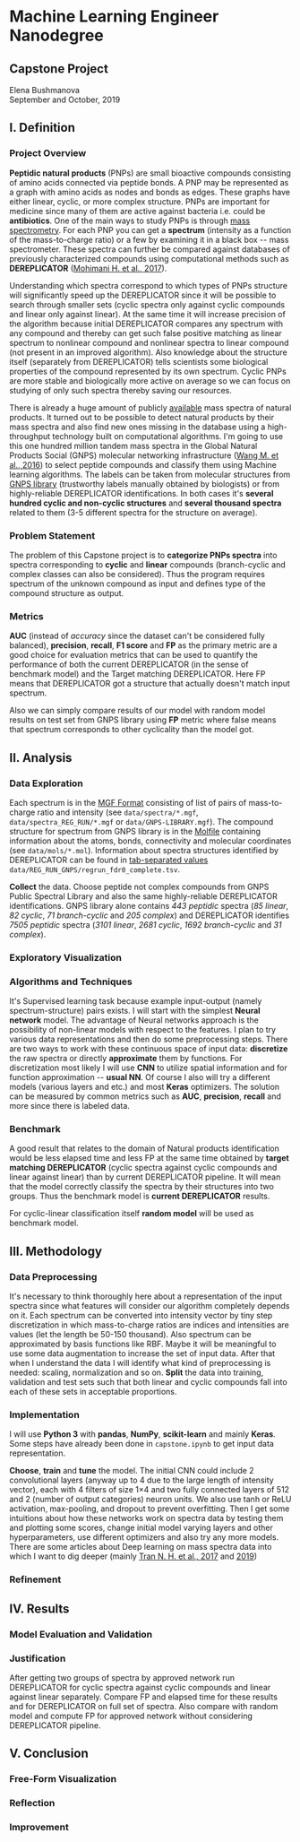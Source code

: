 # Machine Learning Engineer Nanodegree
## Capstone Project
Elena Bushmanova  
September and October, 2019

## I. Definition
<!-- _(approx. 1-2 pages)_ -->

### Project Overview
<!-- In this section, look to provide a high-level overview of the project in layman’s terms. Questions to ask yourself when writing this section: -->
<!-- - _Has an overview of the project been provided, such as the problem domain, project origin, and related datasets or input data?_ -->
<!-- - _Has enough background information been given so that an uninformed reader would understand the problem domain and following problem statement?_ -->

**Peptidic natural products** (PNPs) are small bioactive compounds consisting of amino acids connected via peptide bonds. A PNP may be represented as a graph with amino acids as nodes and bonds as edges. These graphs have either linear, cyclic, or more complex structure. PNPs are important for medicine since many of them are active against bacteria i.e. could be **antibiotics**. One of the main ways to study PNPs is through [mass spectrometry](https://en.wikipedia.org/wiki/Mass_spectrometry). For each PNP you can get a **spectrum** (intensity as a function of the mass-to-charge ratio) or a few by examining it in a black box -- mass spectrometer. These spectra can further be compared against databases of previously characterized compounds using computational methods such as **DEREPLICATOR** ([Mohimani H. et al., 2017](https://www.nature.com/articles/nchembio.2219)).

Understanding which spectra correspond to which types of PNPs structure will significantly speed up the DEREPLICATOR since it will be possible to search through smaller sets (cyclic spectra only against cyclic compounds and linear only against linear). At the same time it will increase precision of the algorithm because initial DEREPLICATOR compares any spectrum with any compound and thereby can get such false positive matching as linear spectrum to nonlinear compound and nonlinear spectra to linear compound (not present in an improved algorithm). Also knowledge about the structure itself (separately from DEREPLICATOR) tells scientists some biological properties of the compound represented by its own spectrum. Cyclic PNPs are more stable and biologically more active on average so we can focus on studying of only such spectra thereby saving our resources.

There is already a huge amount of publicly [available](https://gnps.ucsd.edu/) mass spectra of natural products. It turned out to be possible to detect natural products by their mass spectra and also find new ones missing in the database using a high-throughput technology built on computational algorithms. I'm going to use this one hundred million tandem mass spectra in the Global Natural Products Social (GNPS) molecular networking infrastructure ([Wang M. et al., 2016](https://www.nature.com/articles/nbt.3597)) to select peptide compounds and classify them using Machine learning algorithms. The labels can be taken from molecular structures from [GNPS library](https://gnps.ucsd.edu/ProteoSAFe/gnpslibrary.jsp?library=GNPS-LIBRARY#%7B%22Library_Class_input%22%3A%221%7C%7C2%7C%7C3%7C%7CEXACT%22%7D) (trustworthy labels manually obtained by biologists) or from highly-reliable DEREPLICATOR identifications. In both cases it's **several hundred cyclic and non-cyclic structures** and **several thousand spectra** related to them (3-5 different spectra for the structure on average).

### Problem Statement
<!-- In this section, you will want to clearly define the problem that you are trying to solve, including the strategy (outline of tasks) you will use to achieve the desired solution. You should also thoroughly discuss what the intended solution will be for this problem. Questions to ask yourself when writing this section: -->
<!-- - _Is the problem statement clearly defined? Will the reader understand what you are expecting to solve?_ -->
<!-- - _Have you thoroughly discussed how you will attempt to solve the problem?_ -->
<!-- - _Is an anticipated solution clearly defined? Will the reader understand what results you are looking for?_ -->

The problem of this Capstone project is to **categorize PNPs spectra** into spectra corresponding to **cyclic** and **linear** compounds (branch-cyclic and complex classes can also be considered). Thus the program requires spectrum of the unknown compound as input and defines type of the compound structure as output.

### Metrics
<!-- In this section, you will need to clearly define the metrics or calculations you will use to measure performance of a model or result in your project. These calculations and metrics should be justified based on the characteristics of the problem and problem domain. Questions to ask yourself when writing this section: -->
<!-- - _Are the metrics you’ve chosen to measure the performance of your models clearly discussed and defined?_ -->
<!-- - _Have you provided reasonable justification for the metrics chosen based on the problem and solution?_ -->

**AUC** (instead of *accuracy* since the dataset can't be considered fully balanced), **precision**, **recall**, **F1 score** and **FP** as the primary metric are a good choice for evaluation metrics that can be used to quantify the performance of both the current DEREPLICATOR (in the sense of benchmark model) and the Target matching DEREPLICATOR. Here FP means that DEREPLICATOR got a structure that actually doesn't match input spectrum.

Also we can simply compare results of our model with random model results on test set from GNPS library using **FP** metric where false means that spectrum corresponds to other cyclicality than the model got.

## II. Analysis
<!-- _(approx. 2-4 pages)_ -->

### Data Exploration
<!-- In this section, you will be expected to analyze the data you are using for the problem. This data can either be in the form of a dataset (or datasets), input data (or input files), or even an environment. The type of data should be thoroughly described and, if possible, have basic statistics and information presented (such as discussion of input features or defining characteristics about the input or environment). Any abnormalities or interesting qualities about the data that may need to be addressed have been identified (such as features that need to be transformed or the possibility of outliers). Questions to ask yourself when writing this section: -->
<!-- - _If a dataset is present for this problem, are statistics about the dataset calculated and reported? Have any relevant results from this calculation been discussed?_ -->
<!-- - _If a dataset is present for this problem, have you thoroughly discussed certain features about the dataset? Has a data sample been provided to the reader?_ -->
<!-- - _If a dataset is **not** present for this problem, has discussion been made about the input space or input data for your problem?_ -->
<!-- - _Are there any abnormalities or characteristics about the input space or dataset that need to be addressed? (categorical variables, missing values, outliers, etc.)_ -->

Each spectrum is in the [MGF Format](https://ccms-ucsd.github.io/GNPSDocumentation/downloadlibraries/#mgf-format) consisting of list of pairs of mass-to-charge ratio and intensity (see ```data/spectra/*.mgf```, ```data/spectra_REG_RUN/*.mgf``` or ```data/GNPS-LIBRARY.mgf```). The compound structure for spectrum from GNPS library is in the [Molfile](https://en.wikipedia.org/wiki/Chemical_table_file) containing information about the atoms, bonds, connectivity and molecular coordinates (see ```data/mols/*.mol```). Information about spectra structures identified by DEREPLICATOR can be found in [tab-separated values](https://en.wikipedia.org/wiki/Tab-separated_values) ```data/REG_RUN_GNPS/regrun_fdr0_complete.tsv```.

**Collect** the data. Choose peptide not complex compounds from GNPS Public Spectral Library and also the same highly-reliable DEREPLICATOR identifications. GNPS library alone contains *443 peptidic* spectra (*85 linear*, *82 cyclic*, *71 branch-cyclic* and *205 complex*) and DEREPLICATOR identifies *7505 peptidic* spectra (*3101 linear*, *2681 cyclic*, *1692 branch-cyclic* and *31 complex*).


### Exploratory Visualization
<!-- In this section, you will need to provide some form of visualization that summarizes or extracts a relevant characteristic or feature about the data. The visualization should adequately support the data being used. Discuss why this visualization was chosen and how it is relevant. Questions to ask yourself when writing this section: -->
<!-- - _Have you visualized a relevant characteristic or feature about the dataset or input data?_ -->
<!-- - _Is the visualization thoroughly analyzed and discussed?_ -->
<!-- - _If a plot is provided, are the axes, title, and datum clearly defined?_ -->

### Algorithms and Techniques
<!-- In this section, you will need to discuss the algorithms and techniques you intend to use for solving the problem. You should justify the use of each one based on the characteristics of the problem and the problem domain. Questions to ask yourself when writing this section: -->
<!-- - _Are the algorithms you will use, including any default variables/parameters in the project clearly defined?_ -->
<!-- - _Are the techniques to be used thoroughly discussed and justified?_ -->
<!-- - _Is it made clear how the input data or datasets will be handled by the algorithms and techniques chosen?_ -->

It's Supervised learning task because example input-output (namely spectrum-structure) pairs exists. I will start with the simplest **Neural network** model. The advantage of Neural networks approach is the possibility of non-linear models with respect to the features. I plan to try various data representations and then do some preprocessing steps. There are two ways to work with these continuous space of input data: **discretize** the raw spectra or directly **approximate** them by functions. For discretization most likely I will use **CNN** to utilize spatial information and for function approximation -- **usual NN**. Of course I also will try a different models (various layers and etc.) and most **Keras** optimizers. The solution can be measured by common metrics such as **AUC**, **precision**, **recall** and more since there is labeled data.

### Benchmark
<!-- In this section, you will need to provide a clearly defined benchmark result or threshold for comparing across performances obtained by your solution. The reasoning behind the benchmark (in the case where it is not an established result) should be discussed. Questions to ask yourself when writing this section: -->
<!-- - _Has some result or value been provided that acts as a benchmark for measuring performance?_ -->
<!-- - _Is it clear how this result or value was obtained (whether by data or by hypothesis)?_ -->

A good result that relates to the domain of Natural products identification would be less elapsed time and less FP at the same time obtained by **target matching DEREPLICATOR** (cyclic spectra against cyclic compounds and linear against linear) than by current DEREPLICATOR pipeline. It will mean that the model correctly classify the spectra by their structures into two groups. Thus the benchmark model is **current DEREPLICATOR** results.

For cyclic-linear classification itself **random model** will be used as benchmark model.

## III. Methodology
<!-- _(approx. 3-5 pages)_ -->

### Data Preprocessing
<!-- In this section, all of your preprocessing steps will need to be clearly documented, if any were necessary. From the previous section, any of the abnormalities or characteristics that you identified about the dataset will be addressed and corrected here. Questions to ask yourself when writing this section: -->
<!-- - _If the algorithms chosen require preprocessing steps like feature selection or feature transformations, have they been properly documented?_ -->
<!-- - _Based on the **Data Exploration** section, if there were abnormalities or characteristics that needed to be addressed, have they been properly corrected?_ -->
<!-- - _If no preprocessing is needed, has it been made clear why?_ -->
It's necessary to think thoroughly here about a representation of the input spectra since what features will consider our algorithm completely depends on it. Each spectrum can be converted into intensity vector by tiny step discretization in which mass-to-charge ratios are indices and intensities are values (let the length be 50-150 thousand). Also spectrum can be approximated by basis functions like RBF. Maybe it will be meaningful to use some data augmentation to increase the set of input data. After that when I understand the data I will identify what kind of preprocessing is needed: scaling, normalization and so on. **Split** the data into training, validation and test sets such that both linear and cyclic compounds fall into each of these sets in acceptable proportions.

### Implementation
<!-- In this section, the process for which metrics, algorithms, and techniques that you implemented for the given data will need to be clearly documented. It should be abundantly clear how the implementation was carried out, and discussion should be made regarding any complications that occurred during this process. Questions to ask yourself when writing this section: -->
<!-- - _Is it made clear how the algorithms and techniques were implemented with the given datasets or input data?_ -->
<!-- - _Were there any complications with the original metrics or techniques that required changing prior to acquiring a solution?_ -->
<!-- - _Was there any part of the coding process (e.g., writing complicated functions) that should be documented?_ -->
I will use **Python 3** with **pandas**, **NumPy**, **scikit-learn** and mainly **Keras**. Some steps have already been done in ```capstone.ipynb``` to get input data representation.

**Choose**, **train** and **tune** the model. The initial CNN could include 2 convolutional layers (anyway up to 4 due to the large length of intensity vector), each with 4 filters of size 1×4 and two fully connected layers of 512 and 2 (number of output categories) neuron units. We also use tanh or ReLU activation, max-pooling, and dropout to prevent overfitting. Then I get some intuitions about how these networks work on spectra data by testing them and plotting some scores, change initial model varying layers and other hyperparameters, use different optimizers and also try any more models. There are some articles about Deep learning on mass spectra data into which I want to dig deeper (mainly [Tran N. H. et al., 2017](https://www.pnas.org/content/114/31/8247) and [2019](https://www.nature.com/articles/s41592-018-0260-3))

### Refinement
<!-- In this section, you will need to discuss the process of improvement you made upon the algorithms and techniques you used in your implementation. For example, adjusting parameters for certain models to acquire improved solutions would fall under the refinement category. Your initial and final solutions should be reported, as well as any significant intermediate results as necessary. Questions to ask yourself when writing this section: -->
<!-- - _Has an initial solution been found and clearly reported?_ -->
<!-- - _Is the process of improvement clearly documented, such as what techniques were used?_ -->
<!-- - _Are intermediate and final solutions clearly reported as the process is improved?_ -->


## IV. Results
<!-- _(approx. 2-3 pages)_ -->

### Model Evaluation and Validation
<!-- In this section, the final model and any supporting qualities should be evaluated in detail. It should be clear how the final model was derived and why this model was chosen. In addition, some type of analysis should be used to validate the robustness of this model and its solution, such as manipulating the input data or environment to see how the model’s solution is affected (this is called sensitivity analysis). Questions to ask yourself when writing this section: -->
<!-- - _Is the final model reasonable and aligning with solution expectations? Are the final parameters of the model appropriate?_ -->
<!-- - _Is the model robust enough for the problem? Do small perturbations (changes) in training data or the input space greatly affect the results?_ -->
<!-- - _Can results found from the model be trusted?_ -->
<!-- - _Has the final model been tested with various inputs to evaluate whether the model generalizes well to unseen data?_ -->


### Justification
<!-- In this section, your model’s final solution and its results should be compared to the benchmark you established earlier in the project using some type of statistical analysis. You should also justify whether these results and the solution are significant enough to have solved the problem posed in the project. Questions to ask yourself when writing this section: -->
<!-- - _Are the final results found stronger than the benchmark result reported earlier?_ -->
<!-- - _Have you thoroughly analyzed and discussed the final solution?_ -->
<!-- - _Is the final solution significant enough to have solved the problem?_ -->

After getting two groups of spectra by approved network run DEREPLICATOR for cyclic spectra against cyclic compounds and linear against linear separately. Compare FP and elapsed time for these results and for DEREPLICATOR on full set of spectra. Also compare with random model and compute FP for approved network without considering DEREPLICATOR pipeline.

## V. Conclusion
<!-- _(approx. 1-2 pages)_ -->

### Free-Form Visualization
<!-- In this section, you will need to provide some form of visualization that emphasizes an important quality about the project. It is much more free-form, but should reasonably support a significant result or characteristic about the problem that you want to discuss. Questions to ask yourself when writing this section: -->
<!-- - _Have you visualized a relevant or important quality about the problem, dataset, input data, or results?_ -->
<!-- - _Is the visualization thoroughly analyzed and discussed?_ -->
<!-- - _If a plot is provided, are the axes, title, and datum clearly defined?_ -->

### Reflection
<!-- In this section, you will summarize the entire end-to-end problem solution and discuss one or two particular aspects of the project you found interesting or difficult. You are expected to reflect on the project as a whole to show that you have a firm understanding of the entire process employed in your work. Questions to ask yourself when writing this section: -->
<!-- - _Have you thoroughly summarized the entire process you used for this project?_ -->
<!-- - _Were there any interesting aspects of the project?_ -->
<!-- - _Were there any difficult aspects of the project?_ -->
<!-- - _Does the final model and solution fit your expectations for the problem, and should it be used in a general setting to solve these types of problems?_ -->

### Improvement
<!-- In this section, you will need to provide discussion as to how one aspect of the implementation you designed could be improved. As an example, consider ways your implementation can be made more general, and what would need to be modified. You do not need to make this improvement, but the potential solutions resulting from these changes are considered and compared/contrasted to your current solution. Questions to ask yourself when writing this section: -->
<!-- - _Are there further improvements that could be made on the algorithms or techniques you used in this project?_ -->
<!-- - _Were there algorithms or techniques you researched that you did not know how to implement, but would consider using if you knew how?_ -->
<!-- - _If you used your final solution as the new benchmark, do you think an even better solution exists?_ -->

<!-- ----------- -->

<!-- **Before submitting, ask yourself. . .** -->

<!-- - Does the project report you’ve written follow a well-organized structure similar to that of the project template? -->
<!-- - Is each section (particularly **Analysis** and **Methodology**) written in a clear, concise and specific fashion? Are there any ambiguous terms or phrases that need clarification? -->
<!-- - Would the intended audience of your project be able to understand your analysis, methods, and results? -->
<!-- - Have you properly proof-read your project report to assure there are minimal grammatical and spelling mistakes? -->
<!-- - Are all the resources used for this project correctly cited and referenced? -->
<!-- - Is the code that implements your solution easily readable and properly commented? -->
<!-- - Does the code execute without error and produce results similar to those reported? -->
